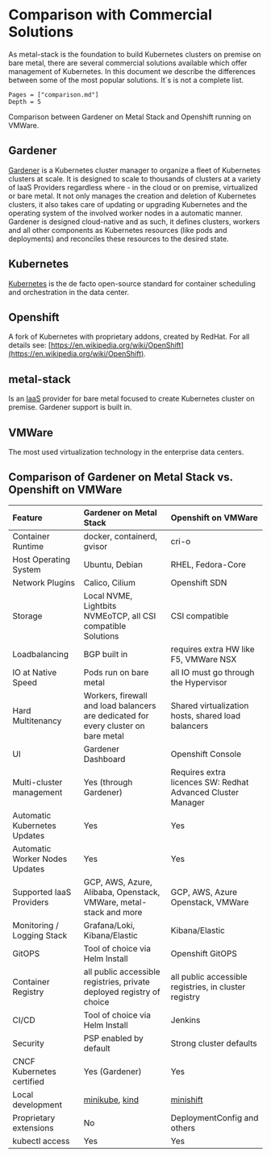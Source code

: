 # Comparison with Commercial Solutions

As metal-stack is the foundation to build Kubernetes clusters on premise on bare metal, there are several commercial solutions available which offer management of Kubernetes.
In this document we describe the differences between some of the most popular solutions. It´s is not a complete list.

```@contents
Pages = ["comparison.md"]
Depth = 5
```

Comparison between Gardener on Metal Stack and Openshift running on VMWare.

## Gardener

[Gardener](https://gardener.cloud) is a Kubernetes cluster manager to organize a fleet of Kubernetes clusters at scale. It is designed to scale to thousands of clusters at a variety of IaaS Providers regardless where - in the cloud or on premise, virtualized or bare metal.
It not only manages the creation and deletion of Kubernetes clusters, it also takes care of updating or upgrading Kubernetes and the operating system of the involved worker nodes in a automatic manner. Gardener is designed cloud-native and as such, it defines clusters, workers and all other components as Kubernetes resources (like pods and deployments) and reconciles these resources to the desired state.

## Kubernetes

[Kubernetes](https://kubernetes.io) is the de facto open-source standard for container scheduling and orchestration in the data center.

## Openshift

A fork of Kubernetes with proprietary addons, created by RedHat. For all details see: [https://en.wikipedia.org/wiki/OpenShift](https://en.wikipedia.org/wiki/OpenShift).

## metal-stack

Is an [IaaS](https://en.wikipedia.org/wiki/Infrastructure_as_a_service) provider for bare metal focused to create Kubernetes cluster on premise. Gardener support is built in.

## VMWare

The most used virtualization technology in the enterprise data centers.

## Comparison of Gardener on Metal Stack vs. Openshift on VMWare

| Feature                        | Gardener on Metal Stack                                                                                       | Openshift on VMWare                                         |
|:-------------------------------|:--------------------------------------------------------------------------------------------------------------|:------------------------------------------------------------|
| Container Runtime              | docker, containerd, gvisor                                                                                    | cri-o                                                       |
| Host Operating System          | Ubuntu, Debian                                                                                                | RHEL, Fedora-Core                                           |
| Network Plugins                | Calico, Cilium                                                                                                | Openshift SDN                                               |
| Storage                        | Local NVME, Lightbits NVMEoTCP, all CSI compatible Solutions                                                  | CSI compatible                                              |
| Loadbalancing                  | BGP built in                                                                                                  | requires extra HW like F5, VMWare NSX                       |
| IO at Native Speed             | Pods run on bare metal                                                                                        | all IO must go through the Hypervisor                       |
| Hard Multitenancy              | Workers, firewall and load balancers are dedicated for every cluster on bare metal                            | Shared virtualization hosts, shared load balancers          |
| UI                             | Gardener Dashboard                                                                                            | Openshift Console                                           |
| Multi-cluster management       | Yes (through Gardener)                                                                                        | Requires extra licences SW: Redhat Advanced Cluster Manager |
| Automatic Kubernetes Updates   | Yes                                                                                                           | Yes                                                         |
| Automatic Worker Nodes Updates | Yes                                                                                                           | Yes                                                         |
| Supported IaaS Providers       | GCP, AWS, Azure, Alibaba, Openstack, VMWare, metal-stack and more                                             | GCP, AWS, Azure Openstack, VMWare                           |
| Monitoring / Logging Stack     | Grafana/Loki, Kibana/Elastic                                                                                  | Kibana/Elastic                                              |
| GitOPS                         | Tool of choice via Helm Install                                                                               | Openshift GitOPS                                            |
| Container Registry             | all public accessible registries, private deployed registry of choice                                         | all public accessible registries, in cluster registry       |
| CI/CD                          | Tool of choice via Helm Install                                                                               | Jenkins                                                     |
| Security                       | PSP enabled by default                                                                                        | Strong cluster defaults                                     |
| CNCF Kubernetes certified      | Yes (Gardener)                                                                                                | Yes                                                         |
| Local development              | [minikube](https://minikube.sigs.k8s.io/docs/start/), [kind](https://kind.sigs.k8s.io/docs/user/quick-start/) | [minishift](https://www.okd.io/minishift)                   |
| Proprietary extensions         | No                                                                                                            | DeploymentConfig and others                                 |
| kubectl access                 | Yes                                                                                                           | Yes                                                         |
